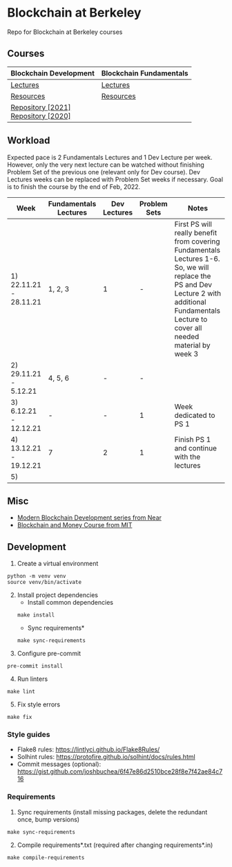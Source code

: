 # Blockchain at Berkeley
Repo for Blockchain at Berkeley courses

## Courses

| **Blockchain Development**                                                                                                                               | **Blockchain Fundamentals**                                                          |
|----------------------------------------------------------------------------------------------------------------------------------------------------------|--------------------------------------------------------------------------------------|
| [Lectures](https://www.youtube.com/playlist?list=PLSONl1AVlZNWJVixT2vwY9-6O7kgM4het)                                                                     | [Lectures](https://www.youtube.com/playlist?list=PLSONl1AVlZNXUhgIrfgI6E3ayShvKI-o6) |
| [Resources](https://blockchain.berkeley.edu/courses/spring-2021-developers-decal/)                                                                       | [Resources](https://blockchain.berkeley.edu/courses/spring-2021-fundamentals-decal/) |
| [Repository [2021]](https://github.com/BerkeleyBlockchain/dev-decal-sp21) <br/>[Repository [2020]](https://github.com/BerkeleyBlockchain/dev-decal-sp20) |                                                                                      |

## Workload

Expected pace is 2 Fundamentals Lectures and 1 Dev Lecture per week. However, only the very next lecture can be watched without finishing Problem Set of the previous one (relevant only for Dev course). Dev Lectures weeks can be replaced with Problem Set weeks if necessary. Goal is to finish the course by the end of Feb, 2022.

| Week                   | Fundamentals Lectures | Dev Lectures | Problem Sets | Notes                                                                                                                                                                                          |
|------------------------|-----------------------|--------------|--------------|------------------------------------------------------------------------------------------------------------------------------------------------------------------------------------------------|
| 1) 22.11.21 - 28.11.21 | 1, 2, 3               | 1            | -            | First PS will really benefit from covering Fundamentals Lectures 1-6. So, we will replace the PS and Dev Lecture 2 with additional Fundamentals Lecture to cover all needed material by week 3 |
| 2) 29.11.21 - 5.12.21  | 4, 5, 6               | -            | -            |                                                                                                                                                                                                |
| 3) 6.12.21 - 12.12.21  | -                     | -            | 1            | Week dedicated to PS 1                                                                                                                                                                         |
| 4) 13.12.21 - 19.12.21 | 7                     | 2            | 1            | Finish PS 1 and continue with the lectures                                                                                                                                                     |
| 5)                     |                       |              |              |                                                                                                                                                                                                |

## Misc

* [Modern Blockchain Development series from Near](https://www.youtube.com/playlist?list=PL9tzQn_TEuFWweVbfTbaedFdwVrvaYPq4)
* [Blockchain and Money Course from MIT](https://www.youtube.com/playlist?list=PLUl4u3cNGP63UUkfL0onkxF6MYgVa04Fn)


## Development

1. Create a virtual environment
```shell
python -m venv venv
source venv/bin/activate
```
2. Install project dependencies
    * Install common dependencies
    ```shell
    make install
    ```
   * Sync requirements*
   ```shell
   make sync-requirements
   ```
3. Configure pre-commit
```shell
pre-commit install
```
4. Run linters
```shell
make lint
```
5. Fix style errors
```shell
make fix
```

### Style guides
- Flake8 rules: https://lintlyci.github.io/Flake8Rules/
- Solhint rules: https://protofire.github.io/solhint/docs/rules.html
- Commit messages (optional): https://gist.github.com/joshbuchea/6f47e86d2510bce28f8e7f42ae84c716

### Requirements
1. Sync requirements (install missing packages, delete the redundant once, bump versions)
```shell
make sync-requirements
```
2. Compile requirements*.txt (required after changing requirements*.in)
```shell
make compile-requirements
```
